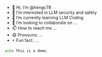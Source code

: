 - 👋 Hi, I’m @hengc78
- 👀 I’m interested in LLM security and safety
- 🌱 I’m currently learning LLM Coding
- 💞️ I’m looking to collaborate on ...
- 📫 How to reach me ...
- 😄 Pronouns: ...
- ⚡ Fun fact: ...

<!---
hengc78/hengc78 is a ✨ special ✨ repository because its `README.md` (this file) appears on your GitHub profile.
You can click the Preview link to take a look at your changes.
--->

``` bash
echo This is a demo.
```
